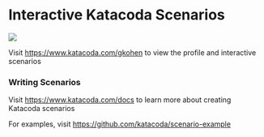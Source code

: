 # Interactive Katacoda Scenarios

[![](http://shields.katacoda.com/katacoda/gkohen/count.svg)](https://www.katacoda.com/gkohen "Get your profile on Katacoda.com")

Visit https://www.katacoda.com/gkohen to view the profile and interactive scenarios

### Writing Scenarios
Visit https://www.katacoda.com/docs to learn more about creating Katacoda scenarios

For examples, visit https://github.com/katacoda/scenario-example
